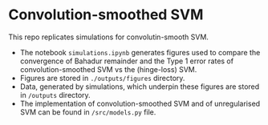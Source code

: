 # Convolution-smoothed SVM

This repo replicates simulations for convolutin-smooth SVM.

- The notebook `simulations.ipynb` generates figures used to compare the convergence of Bahadur remainder and the Type 1 error rates of convolution-smoothed SVM vs the (hinge-loss) SVM.
- Figures are stored in `./outputs/figures` directory. 
- Data, generated by simulations, which underpin these figures are stored in `/outputs` directory.
- The implementation of convolution-smoothed SVM and of unregularised SVM can be found in `/src/models.py` file.
